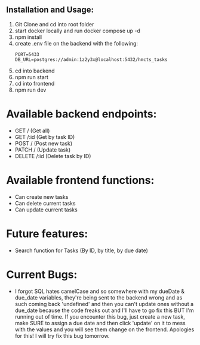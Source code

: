 ## Installation and Usage:
1. Git Clone and cd into root folder
2. start docker locally and run docker compose up -d
3. npm install
4. create .env file on the backend with the following:
    ```
    PORT=5433
    DB_URL=postgres://admin:1z2y3x@localhost:5432/hmcts_tasks
    ```
5. cd into backend
6. npm run start
7. cd into frontend
8. npm run dev

# Available backend endpoints:
- GET / (Get all)
- GET /:id (Get by task ID)
- POST / (Post new task)
- PATCH / (Update task)
- DELETE /:id (Delete task by ID)

# Available frontend functions:
- Can create new tasks
- Can delete current tasks
- Can update current tasks

# Future features:
- Search function for Tasks (By ID, by title, by due date)

# Current Bugs:
- I forgot SQL hates camelCase and so somewhere with my dueDate & due_date variables, they're being sent to the backend wrong and as such coming back 'undefined'
and then you can't update ones without a due_date because the code freaks out and I'll have to go fix this BUT I'm running out of time.
If you encounter this bug, just create a new task, make SURE to assign a due date and then click 'update' on it to mess with the values and you will see them change on
the frontend. Apologies for this! I will try fix this bug tomorrow.